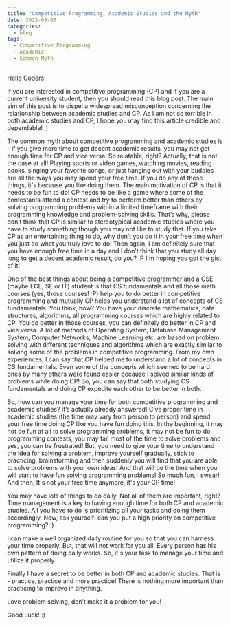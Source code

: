 ```yaml
---
title: "Competitive Programming, Academic Studies and the Myth"
date: 2022-05-05 
categories:
  - blog
tags:
  - Competitive Programming
  - Academic
  - Common Myth
---
```


Hello Coders!

If you are interested in competitive programming (CP) and if you are a current university student, then you should read this blog post. The main aim of this post is to dispel a widespread misconception concerning the relationship between academic studies and CP. As I am not so terrible in both academic studies and CP, I hope you may find this article credible and dependable! :)

The common myth about competitive programming and academic studies is - if you give more time to get decent academic results, you may not get enough time for CP and vice versa. So relatable, right? Actually, that is not the case at all! Playing sports or video games, watching movies, reading books, singing your favorite songs, or just hanging out with your buddies are all the ways you may spend your free time. If you do any of these things, it's because you like doing them. The main motivation of CP is that it needs to be fun to do! CP needs to be like a game where some of the contestants attend a contest and try to perform better than others by solving programming problems within a limited timeframe with their programming knowledge and problem-solving skills. That’s why, please don’t think that CP is similar to stereotypical academic studies where you have to study something though you may not like to study that. If you take CP as an entertaining thing to do, why don’t you do it in your free time when you just do what you truly love to do! Then again, I am definitely sure that you have enough free time in a day and I don’t think that you study all day long to get a decent academic result, do you? :P I'm hoping you got the gist of it!

One of the best things about being a competitive programmer and a CSE (maybe ECE, SE or IT) student is that CS fundamentals and all those math courses (yes, those courses! :P) help you to do better in competitive programming and mutually CP helps you understand a lot of concepts of CS fundamentals. You think, how? You have your discrete mathematics, data structures, algorithms, all programming courses which are highly related to CP. You do better in those courses, you can definitely do better in CP and vice versa. A lot of methods of Operating System, Database Management System, Computer Networks, Machine Learning etc. are based on problem solving with different techniques and algorithms which are exactly similar to solving some of the problems in competitive programming. From my own experiences, I can say that CP helped me to understand a lot of concepts in CS fundamentals. Even some of the concepts which seemed to be hard ones by many others were found easier because I solved similar kinds of problems while doing CP! So, you can say that both studying CS fundamentals and doing CP expedite each other to be better in both.

So, how can you manage your time for both competitive programming and academic studies? It’s actually already answered! Give proper time in academic studies (the time may vary from person to person) and spend your free time doing CP like you have fun doing this. In the beginning, it may not be fun at all to solve programming problems, it may not be fun to do programming contests, you may fail most of the time to solve problems and yes, you can be frustrated! But, you need to give your time to understand the idea for solving a problem, improve yourself gradually, stick to practicing, brainstorming and then suddenly you will find that you are able to solve problems with your own ideas! And that will be the time when you will start to have fun solving programming problems! So much fun, I swear! And then, It's not your free time anymore, it's your CP time!

You may have lots of things to do daily. Not all of them are important, right? Time management is a key to having enough time for both CP and academic studies. All you have to do is prioritizing all your tasks and doing them accordingly. Now, ask yourself: can you put a high priority on competitive programming? :)

I can make a well organized daily routine for you so that you can harness your time properly. But, that will not work for you all. Every person has his own pattern of doing daily works. So, it's your task to manage your time and utilize it properly.

Finally I have a secret to be better in both CP and academic studies. That is - practice, practice and more practice! There is nothing more important than practicing to improve in anything.

Love problem solving, don’t make it a problem for you!

Good Luck! :)
